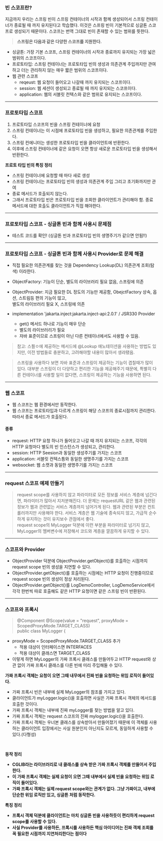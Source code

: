 ### 빈 스코프란?
지금까지 우리는 스프링 빈이 스프링 컨테이너의 시작과 함께 생성되어서 스프링 컨테이너가 종료될 때 까지 유지된다고 학습했다.
이것은 스프링 빈이 기본적으로 싱글톤 스코프로 생성되기 때문이다. 스코프는 번역 그대로 빈이 존재할 수 있는 범위를 뜻한다. 

><strong>스프링은 다음과 같은 다양한 스코프를 지원한다. </strong>
* 싱글톤: 가장 기본 스코프, 스프링 컨테이너의 시작과 종료까지 유지되는 가장 넓은 범위의 스코프이다. 
* 프로토타입: 스프링 컨테이너는 프로토타입 빈의 생성과 의존관계 주입까지만 관여하고 더는 관리하지 않는 매우 짧은 범위의 스코프이다. 
* 웹 관련 스코프
  * reqeust: 웹 요청이 들어오고 나갈때 까지 유지되는 스코프이다. 
  * session: 웹 세션이 생성되고 종료될 때 까지 유지되는 스코프이다. 
  * application: 웹의 서블릿 컨텍스와 같은 범위로 유지되는 스코프이다.
  
<hr>

### 프로토타입 스코프
1. 프로토타입 스코프의 빈을 스프링 컨테이너에 요청
2. 스프링 컨테이너는 이 시점에 프로토타입 빈을 생성하고, 필요한 의존관계를 주입한다. 
3. 스프링 컨에니터는 생성한 프로토타입 빈을 클라이언트에 반환한다.
4. 이후에 스프링 컨테이너에 같은 요청이 오면 항상 새로운 프로토타입 빈을 생성해서 반환한다.

<strong>프로토 타입 빈의 특징 정리</strong>
* 스프링 컨테이너에 요청할 때 마다 새로 생성
* 스프링 컨테이너는 프로토타입 빈의 생성과 의존관계 주입 그리고 초기화까지만 관여
* 종료 메서드가 호출되지 않는다.
* 그래서 프로토타입 빈은 프로토타입 빈을 조회한 클라이언트가 관리해야 함. 종료 메서드에 대한 호출도 클라이언트가 직접 해야한다.

<hr>

### 프로토타입 스코프 - 싱글톤 빈과 함께 사용시 문제점

* 테스트 코드를 확인! (싱글톤 빈과 프로토타입 빈의 생명주기가 같으면 안됨!!)

<hr>

### 프로토타입 스코프 - 싱글톤 빈과 함께 사용시 Provider로 문제 해결
* 직접 필요한 의존관계를 찾는 것을 Dependency Lookup(DL) 의존관계 조회(탐색) 이라한다. 
* ObjectFactory: 기능이 단순, 별도의 라이브러리 필요 없음, 스프링에 의존 
* ObjectProvider: 지금 필요한 DL 정도의 기능만 제공함, ObejctFactory 상속, 옵션, 스트림등 편의 기능이 많고, <br>별도의 라이브러리 필요 X, 스프링에 의존 


* implementation 'jakarta.inject:jakarta.inject-api:2.0.1' / JSR330 Provider
  * get() 메서드 하나로 기능이 매우 단순
  * 별도의 라이브러리가 필요
  * 자바 표준이므로 스프링이 아닌 다른 컨테이너에서도 사용할 수 있음. 

> 참고: 스픨ㅇ에 제공하는 메서드에 @Lookup  애노테이션을 사용하는 방법도 있지만, 이전 방법들로 충분하고, 고려해야할 내용이 많아서 생랴됐음.

> 스프링을 사용하다 보면 자바 표준과 스프링이 제공하는 기능이 겹칠때가 많이 있다. 
> 대부분 스프링이 더 다양하고 편리한 기능을 제공해주기 때문에, 특별히 다른 컨테이너를 사용할 일이 없다면, 스프링이 제공하는 기능을 사용하면 된다. 

<hr>

### 웹 스코프 
* 웹 스코프는 웹 환경에서만 동작한다.
* 웹 스코프는 프로토타입과 다르게 스프링이 해당 스코프의 종료시점까지 관리한다. 따라서 종료 메서드가 호출된다. 
#### 종류
* request: HTTP 요청 하나가 들어오고 나갈 때 까지 유지되는 스코프, 각각의 HTTP 요청마다 별도의 빈 인스턴스가 생성되고, 관리한다.
* session: HTTP Seesion과 동일한 생성주기를 가지는 스코프 
* application: 서블릿 컨텍스틍와 동일한 생명주기를 가지는 스코프 
* websocket: 웹 소캣과 동일한 생명주기를 가지는 스코프

<hr>

### request 스코프 예제 만들기 
>request scope를 사용하지 않고 파라미터로 모든 정보를 서비스 계층에 넘긴다면, 파라미터가 많아서 지저분해진다. 
> 더 문제는 requestURL 같은 웹과 관련된 정보가 웹과 관련없는 서비스 계층까지 넘어가게 된다. 웹과 관련된 부분은 컨트롤러까지만
> 사용해야 한다. 서비스 계층은 웹 기술에 종속되지 않고, 가급적 순수하게 유지하는 것이 유지보수 관점에서 좋다. <br> 
> request scope의 MyLogger 덕분에 이런 부분을 파라미터로 넘기지 않고, MyLogger의 멤버변수에 저장해서 코드와 계층을 깔끔하게 유지할 수 있다.

<hr>

### 스코프와 Provider
* ObjectProvider 덕분에 ObjectProvider.getObject()를 호출하는 시점까지 request scope 빈의 생성을 지연할 수 있다. 
* ObjectProvider.getObject()를 호출하는 시점에는 HTTP 요청이 진행중이므로 request scope 빈의 생성이 정상 처리된다.
* ObjectProvider.getObject()를 LogDemoController, LogDemoService에서 각각 한번씩 따로 호출해도 같은 HTTP 요청이면 같은 스프링 빈이 반환된다. 

<hr>

### 스코프와 프록시
>@Component
>@Scope(value = "request", proxyMode = ScopedProxyMode.TARGET_CLASS)
><br>public class MyLogger {
* proxyMode = ScopedProxyMode.TARGET_CLASS 추가 
  * 적용 대상이 인터페이스면 INTERFACES
  * 적용 대상이 클래스면 TARGET_CLASS
* 이렇게 하면 MyLogger의 가짜 프록시 클래스를 만들어두고 HTTP request와 상관 없이 가짜 프록시 클래스를 다른 빈에 미리 주입해둘 수 있다.


<strong>가짜 프록시 객체는 요청이 오면 그때 내무에서 진짜 빈을 요청하는 위임 로직이 들어있다. </strong> <br>
* 가짜 프록시 빈은 내부에 실제 MyLogger의 참조를 가지고 있다. 
* 클라이언트가 myLogger.logic()을 호출하면 사실은 가짜 프록시 객체의 메서드를 호출한 것이다. 
* 가짜 프록시 객체는 내부에 진짜 myLogger를 찾는 방법을 알고 있다. 
* 가짜 프록시 객체는 request 스코프의 진짜 mylogger.logic()을 호출한다.
* 가짜 프록시 객체는 우너본 클래스를 상속받아서 만들어졌기 때문에 이 객체를 사용하는 클라이언트 입장에서는 사실 원분인지 아닌지도 모르게, 동일하게 사용할 수 있다.(다형성)

<br>

<strong>동작 정리</string> <br>
* CGLIB라는 라이브러리로 내 클래스를 상속 받은 가짜 프록시 객체를 만들어서 주입한다.
* 이 가짜 프록시 객체는 실제 요청이 오면 그때 내부에서 실제 빈을 요청하는 위임 로직이 들어있다.
* 가짜 프록시 객체는 실제 request scope와는 관계가 없다. 그냥 가짜이고, 내부에 단순한 위임 로직만 있고, 싱글톤 처럼 동작한다.

<strong>특징 정리</string> <br>
* 프록시 객체 덕분에 클라이언트는 마치 싱글톤 빈을 사용하듯이 편리하게 request scope를 사용할 수 있다.
* 사실 Provider를 사용하든, 프록시를 사용하든 핵심 아이디어는 진짜 객체 조회를 꼭 필요한 시점까지 지연처리한다는 점이다